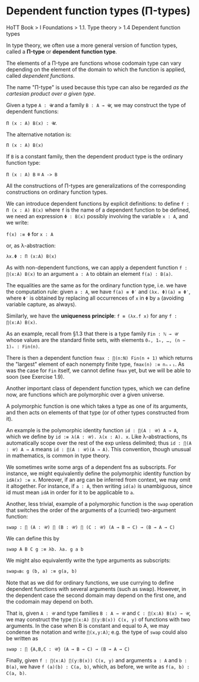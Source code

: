 # Dependent function types (Π-types)

HoTT Book > I Foundations > 1.1. Type theory > 1.4 Dependent function types


In type theory, we often use a more general version of function types, called a **Π-type** or **dependent function type**.

The elements of a Π-type are functions 
whose codomain type can vary 
depending on the element of the domain 
to which the function is applied, 
called *dependent functions*.

The name "Π-type" is used because this type can also 
be regarded *as the cartesian product over a given type*.

Given a type `A : 𝓤` 
and a family `B : A → 𝓤`, 
we may construct the type 
of dependent functions:

`Π (x : A) B(x) : 𝓤`.

The alternative notation is:

`Π (x : A) B(x)`

If `B` is a constant family, 
then the dependent product type 
is the ordinary function type:

`Π (x : A) B` ≡ `A -> B`

All the constructions of Π-types are generalizations of 
the corresponding constructions on ordinary function types.

We can introduce dependent functions by explicit definitions: 
to define `f : Π (x : A) B(x)` 
where `f` is the name of a dependent function to be defined, 
we need an expression `Φ : B(x)` 
possibly involving the variable `x : A`, 
and we write:

`f(x) :≡ Φ` for `x : A`

or, as λ-abstraction:

`λx.Φ : Π (x:A) B(x)`

As with non-dependent functions, we can apply a dependent function 
`f : ∏(x:A) B(x)` to an argument `a : A` to obtain an element `f(a) : B(a)`.

The equalities are the same as for the ordinary function type, i.e. we have the computation rule: given `a : A`, we have `f(a) ≡ Φ′` and `(λx. Φ)(a) ≡ Φ′`, where `Φ′` is obtained by replacing all occurrences of `x` in `Φ` by `a` (avoiding variable capture, as always).

Similarly, we have the **uniqueness principle**: `f ≡ (λx.f x)` for any 
`f : ∏(x:A) B(x)`.

As an example, recall from §1.3 that there is a type family `Fin : ℕ → 𝒰` whose values are the standard finite sets, with elements `0ₙ, 1ₙ, …, (n − 1)ₙ : Fin(n)`. 

There is then a dependent function `fmax : ∏(n:N) Fin(n + 1)` which returns the "largest" element of each nonempty finite type, `fmax(n) :≡ nₙ﹢₁`. As was the case for `Fin` itself, we cannot define `fmax` yet, but we will be able to soon (see Exercise 1.9).

Another important class of dependent function types, which we can define now, are functions which are polymorphic over a given universe. 

A polymorphic function is one which takes a type as one of its arguments, and then acts on elements of that type (or of other types constructed from it). 

An example is the polymorphic identity function `id : ∏(A : 𝒰) A → A`, which we define by `id :≡ λ(A : 𝒰). λ(x : A). x`. Like λ-abstractions, `Π`s  automatically scope over the rest of the exp unless delimited; thus `id : ∏(A : 𝒰) A → A` means `id : ∏(A : 𝒰)(A → A)`. This convention, though unusual in mathematics, is common in type theory.

We sometimes write some args of a dependent fns as subscripts. For instance, we might equivalently define the polymorphic identity function by `idA(x) :≡ x`. Moreover, if an arg can be inferred from context, we may omit it altogether. For instance, if `a : A`, then writing `id(a)` is unambiguous, since id must mean `idA` in order for it to be applicable to `a`. 

Another, less trivial, example of a polymorphic function is the `swap` operation that switches the order of the arguments of a (curried) two-argument function:

    swap : ∏ (A : 𝒰) ∏ (B : 𝒰) ∏ (C : 𝒰) (A → B → C) → (B → A → C)

We can define this by

    swap A B C g :≡ λb. λa. g a b

We might also equivalently write the type arguments as subscripts:

    swapᴀʙᴄ g (b, a) :≡ g(a, b)

Note that as we did for ordinary functions, we use currying to define dependent functions with several arguments (such as swap). However, in the dependent case the second domain may depend on the first one, and the codomain may depend on both.

That is, given `A : 𝒰` and type families `B : A → 𝒰` and `C : ∏(x:A) B(x) → 𝒰`, we may construct the type `∏(x:A) ∏(y:B(x)) C(x, y)` of functions with two arguments. In the case when B is constant and equal to A, we may condense the notation and write `∏(x,y:A)`; e.g. the type of `swap` could also be written as

    swap : ∏ {A,B,C : 𝒰} (A → B → C) → (B → A → C)

Finally, given `f : ∏(x:A) ∏(y:B(x)) C(x, y)` and arguments `a : A` and `b : B(a)`, we have `f (a)(b) : C(a, b)`, which, as before, we write as `f(a, b) : C(a, b)`.
